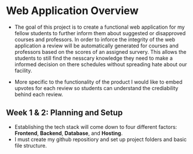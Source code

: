 # **Web Application Overview**
- The goal of this project is to create a functional web application for my fellow students to further inform them about suggested or disapproved courses and professors.
  In order to inforce the integrity of the web application a review will be automatically generated for courses and professors based on the scores of an assigned survery. This     allows the students to still find the nesscary knowledge they need to make a informed decision on there schedules without spreading hate about our facility.

- More specific to the functionality of the product I would like to embed upvotes for each review so students can understand the crediability behind each review.

## **Week 1 & 2: Planning and Setup**
- Establishing the tech stack will come down to four different factors: **Frontend**, **Backend**, **Database**, and **Hosting**.
- I must create my github repositiory and set up project folders and basic file structure.
